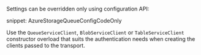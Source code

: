 
Settings can be overridden only using configuration API:

snippet: AzureStorageQueueConfigCodeOnly

Use the `QueueServiceClient`, `BlobServiceClient` or `TableServiceClient` constructor overload that suits the authentication needs when creating the clients passed to the transport.